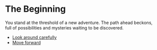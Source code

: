# The Beginning

You stand at the threshold of a new adventure. The path ahead beckons, full of possibilities and mysteries waiting to be discovered.

- [Look around carefully](examine.md)
- [Move forward](../end/index.md)